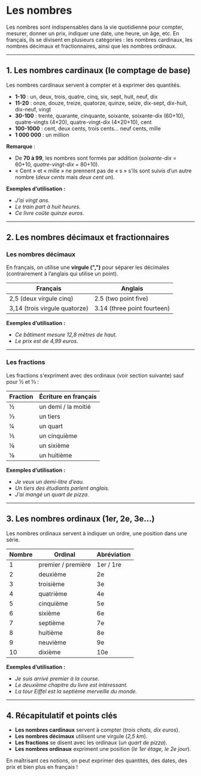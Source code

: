# Les nombres

Les nombres sont indispensables dans la vie quotidienne pour compter, mesurer, donner un prix, indiquer une date, une heure, un âge, etc. En français, ils se divisent en plusieurs catégories : les nombres cardinaux, les nombres décimaux et fractionnaires, ainsi que les nombres ordinaux.  

---

## **1. Les nombres cardinaux (le comptage de base)**  

Les nombres cardinaux servent à compter et à exprimer des quantités.  

- **1-10** : un, deux, trois, quatre, cinq, six, sept, huit, neuf, dix
- **11-20** : onze, douze, treize, quatorze, quinze, seize, dix-sept, dix-huit, dix-neuf, vingt
- **30-100** : trente, quarante, cinquante, soixante, soixante-dix (60+10), quatre-vingts (4×20), quatre-vingt-dix (4×20+10), cent
- **100-1000** : cent, deux cents, trois cents… neuf cents, mille
- **1 000 000** : un million

**Remarque** :
- De **70 à 99**, les nombres sont formés par addition (*soixante-dix* = 60+10, *quatre-vingt-dix* = 80+10).  
- « Cent » et « mille » ne prennent pas de « s » s’ils sont suivis d’un autre nombre (*deux cents* mais *deux cent un*).  

**Exemples d’utilisation :**  
- *J’ai vingt ans.*  
- *Le train part à huit heures.*  
- *Ce livre coûte quinze euros.*  

---

## **2. Les nombres décimaux et fractionnaires**  

### **Les nombres décimaux**  
En français, on utilise une **virgule (",")** pour séparer les décimales (contrairement à l’anglais qui utilise un point).  

| **Français** | **Anglais** |  
|-------------|------------|  
| 2,5 (deux virgule cinq) | 2.5 (two point five) |
| 3,14 (trois virgule quatorze) | 3.14 (three point fourteen) |

**Exemples d’utilisation :**  
- *Ce bâtiment mesure 12,8 mètres de haut.*  
- *Le prix est de 4,99 euros.*  

---

### **Les fractions**  
Les fractions s'expriment avec des ordinaux (voir section suivante) sauf pour ½ et ⅓ :  

| **Fraction** | **Écriture en français** |  
|-------------|-------------------------|  
| ½ | un demi / la moitié |  
| ⅓ | un tiers |  
| ¼ | un quart |  
| ⅕ | un cinquième |  
| ⅙ | un sixième |  
| ⅛ | un huitième |  

**Exemples d’utilisation :**  
- *Je veux un demi-litre d’eau.*  
- *Un tiers des étudiants parlent anglais.*  
- *J’ai mangé un quart de pizza.*  

---

## **3. Les nombres ordinaux (1er, 2e, 3e…)**  

Les nombres ordinaux servent à indiquer un ordre, une position dans une série.  

| **Nombre** | **Ordinal** | **Abréviation** |  
|-----------|-----------|----------------|  
| 1 | premier / première | 1er / 1re |  
| 2 | deuxième | 2e |  
| 3 | troisième | 3e |  
| 4 | quatrième | 4e |  
| 5 | cinquième | 5e |  
| 6 | sixième | 6e |  
| 7 | septième | 7e |  
| 8 | huitième | 8e |  
| 9 | neuvième | 9e |  
| 10 | dixième | 10e |  

**Exemples d’utilisation :**  
- *Je suis arrivé premier à la course.*  
- *Le deuxième chapitre du livre est intéressant.*  
- *La tour Eiffel est la septième merveille du monde.*  

---

## **4. Récapitulatif et points clés**  

- **Les nombres cardinaux** servent à compter (*trois chats, dix euros*).  
- **Les nombres décimaux** utilisent une virgule (*2,5 km*).  
- **Les fractions** se disent avec les ordinaux (*un quart de pizza*).  
- **Les nombres ordinaux** expriment une position (*le 1er étage, le 2e jour*).  

En maîtrisant ces notions, on peut exprimer des quantités, des dates, des prix et bien plus en français !
